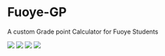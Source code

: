 # Fuoye-GP
A custom Grade point Calculator for Fuoye Students

![](app/src/main/res/drawable/imagethree.png)
![](app/src/main/res/drawable/imageone.png)
![](app/src/main/res/drawable/imagetwo.png)
![](app/src/main/res/drawable/imagefour.png)
